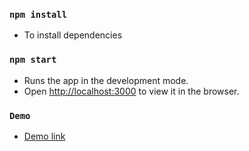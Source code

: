 ### `npm install`

 - To install dependencies

### `npm start`

 - Runs the app in the development mode.<br />
 - Open [http://localhost:3000](http://localhost:3000) to view it in the browser.

### `Demo`
 - [Demo link](https://kvalenty.github.io/list_of_posts_react_app/)
